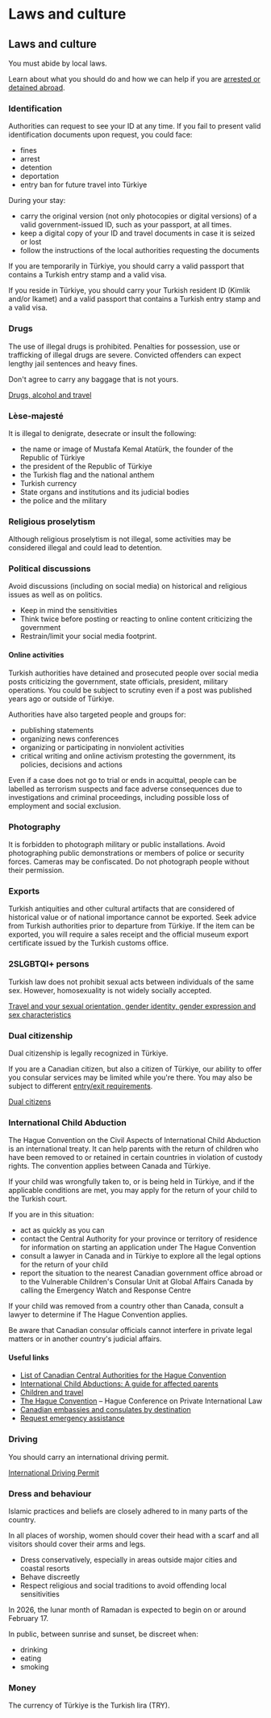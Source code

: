 # Laws and culture

## Laws and culture

You must abide by local laws.

Learn about what you should do and how we can help if you are [arrested or detained abroad](http://travel.gc.ca/assistance/emergency-info/arrest-detention).

### Identification

Authorities can request to see your ID at any time. If you fail to present valid identification documents upon request, you could face:

* fines
* arrest
* detention
* deportation
* entry ban for future travel into Türkiye

During your stay:

* carry the original version (not only photocopies or digital versions) of a valid government-issued ID, such as your passport, at all times.
* keep a digital copy of your ID and travel documents in case it is seized or lost
* follow the instructions of the local authorities requesting the documents

If you are temporarily in Türkiye, you should carry a valid passport that contains a Turkish entry stamp and a valid visa.

If you reside in Türkiye, you should carry your Turkish resident ID (Kimlik and/or Ikamet) and a valid passport that contains a Turkish entry stamp and a valid visa.

### Drugs

The use of illegal drugs is prohibited. Penalties for possession, use or trafficking of illegal drugs are severe. Convicted offenders can expect lengthy jail sentences and heavy fines.

Don't agree to carry any baggage that is not yours.

[Drugs, alcohol and travel](https://travel.gc.ca/travelling/health-safety/drugs)

### Lèse-majesté

It is illegal to denigrate, desecrate or insult the following:

* the name or image of Mustafa Kemal Atatürk, the founder of the Republic of Türkiye
* the president of the Republic of Türkiye
* the Turkish flag and the national anthem
* Turkish currency
* State organs and institutions and its judicial bodies
* the police and the military

### Religious proselytism

Although religious proselytism is not illegal, some activities may be considered illegal and could lead to detention.

### Political discussions

Avoid discussions (including on social media) on historical and religious issues as well as on politics.

* Keep in mind the sensitivities
* Think twice before posting or reacting to online content criticizing the government
* Restrain/limit your social media footprint.

#### Online activities

Turkish authorities have detained and prosecuted people over social media posts criticizing the government, state officials, president, military operations. You could be subject to scrutiny even if a post was published years ago or outside of Türkiye.

Authorities have also targeted people and groups for:

* publishing statements
* organizing news conferences
* organizing or participating in nonviolent activities
* critical writing and online activism protesting the government, its policies, decisions and actions

Even if a case does not go to trial or ends in acquittal, people can be labelled as terrorism suspects and face adverse consequences due to investigations and criminal proceedings, including possible loss of employment and social exclusion.

### Photography

It is forbidden to photograph military or public installations. Avoid photographing public demonstrations or members of police or security forces. Cameras may be confiscated. Do not photograph people without their permission.

### Exports

Turkish antiquities and other cultural artifacts that are considered of historical value or of national importance cannot be exported. Seek advice from Turkish authorities prior to departure from Türkiye. If the item can be exported, you will require a sales receipt and the official museum export certificate issued by the Turkish customs office.

### 2SLGBTQI+ persons

Turkish law does not prohibit sexual acts between individuals of the same sex. However, homosexuality is not widely socially accepted.

[Travel and your sexual orientation, gender identity, gender expression and sex characteristics](https://travel.gc.ca/travelling/health-safety/lgbt-travel)

### Dual citizenship

Dual citizenship is legally recognized in Türkiye.

If you are a Canadian citizen, but also a citizen of Türkiye, our ability to offer you consular services may be limited while you're there. You may also be subject to different [entry/exit requirements](#entryexit).

[Dual citizens](http://travel.gc.ca/travelling/documents/dual-citizenship)

### International Child Abduction

The Hague Convention on the Civil Aspects of International Child Abduction is an international treaty. It can help parents with the return of children who have been removed to or retained in certain countries in violation of custody rights. The convention applies between Canada and Türkiye.

If your child was wrongfully taken to, or is being held in Türkiye, and if the applicable conditions are met, you may apply for the return of your child to the Turkish court.

If you are in this situation:

* act as quickly as you can
* contact the Central Authority for your province or territory of residence for information on starting an application under The Hague Convention
* consult a lawyer in Canada and in Türkiye to explore all the legal options for the return of your child
* report the situation to the nearest Canadian government office abroad or to the Vulnerable Children's Consular Unit at Global Affairs Canada by calling the Emergency Watch and Response Centre

If your child was removed from a country other than Canada, consult a lawyer to determine if The Hague Convention applies.

Be aware that Canadian consular officials cannot interfere in private legal matters or in another country's judicial affairs.

#### Useful links

* [List of Canadian Central Authorities for the Hague Convention](https://www.hcch.net/en/states/authorities/details3/?aid=75)
* [International Child Abductions: A guide for affected parents](https://travel.gc.ca/travelling/publications/international-child-abductions)
* [Children and travel](https://travel.gc.ca/travelling/children)
* [The Hague Convention](https://www.hcch.net/en/instruments/conventions/full-text/?cid=24) – Hague Conference on Private International Law
* [Canadian embassies and consulates by destination](https://travel.gc.ca/assistance/embassies-consulates)
* [Request emergency assistance](https://travel.gc.ca/assistance/emergency-assistance?_ga)

### Driving

You should carry an international driving permit.

[International Driving Permit](https://travel.gc.ca/travelling/documents/international-driving-permit)

### Dress and behaviour

Islamic practices and beliefs are closely adhered to in many parts of the country.

In all places of worship, women should cover their head with a scarf and all visitors should cover their arms and legs.

* Dress conservatively, especially in areas outside major cities and coastal resorts
* Behave discreetly
* Respect religious and social traditions to avoid offending local sensitivities

In 2026, the lunar month of Ramadan is expected to begin on or around February 17.

In public, between sunrise and sunset, be discreet when:

* drinking
* eating
* smoking

### Money

The currency of Türkiye is the Turkish lira (TRY).
